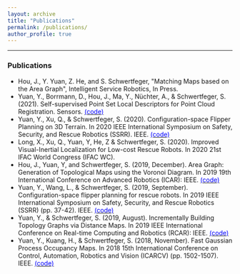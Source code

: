 ```yaml
---
layout: archive
title: "Publications"
permalink: /publications/
author_profile: true
---
```

<!---
{% if author.googlescholar %}
  You can also find my articles on <u><a href="{{author.googlescholar}}">my Google Scholar profile</a>.</u>
{% endif %}
{% include base_path %}
{% for post in site.publications reversed %}
  {% include archive-single.html %}
{% endfor %}
-->

---

### Publications
* Hou, J., Y. Yuan, Z. He, and S. Schwertfeger, "Matching Maps based on the Area Graph", Intelligent Service Robotics, In Press.
* Yuan, Y., Borrmann, D., Hou, J., Ma, Y., Nüchter, A., & Schwertfeger, S. (2021). Self-supervised Point Set Local Descriptors for Point Cloud Registration. Sensors. [<span style="color:blue">(code)</span>](https://github.com/STAR-Center/SS-FeatNet)
* Yuan, Y., Xu, Q., & Schwertfeger, S. (2020). Configuration-space Flipper Planning on 3D Terrain. In 2020 IEEE International Symposium on Safety, Security, and Rescue Robotics (SSRR). IEEE. [<span style="color:blue">(code)</span>](https://github.com/STAR-Center/flipperplanning3DTerrain)
* Long, X., Xu, Q., Yuan, Y, He, Z & Schwertfeger, S. (2020). Improved Visual-Inertial Localization for Low-cost Rescue Robots. In 2020 21st IFAC World Congress (IFAC WC).
* Hou, J., Yuan, Y, and Schwertfeger, S. (2019, December). Area Graph: Generation of Topological Maps using the Voronoi Diagram. In 2019 19th International Conference on Advanced Robotics (ICAR): IEEE. [<span style="color:blue">(code)</span>](https://github.com/STAR-Center/areaGraph)
* Yuan, Y., Wang, L., & Schwertfeger, S. (2019, September). Configuration-space flipper planning for rescue robots. In 2019 IEEE International Symposium on Safety, Security, and Rescue Robotics (SSRR) (pp. 37-42). IEEE. [<span style="color:blue">(code)</span>](https://github.com/STAR-Center/flipperplanning)
* Yuan, Y., & Schwertfeger, S. (2019, August). Incrementally Building Topology Graphs via Distance Maps. In 2019 IEEE International Conference on Real-time Computing and Robotics (RCAR): IEEE. [<span style="color:blue">(code)</span>](https://github.com/STAR-Center/IncrementalTopo)
* Yuan, Y., Kuang, H., & Schwertfeger, S. (2018, November). Fast Gaussian Process Occupancy Maps. In 2018 15th International Conference on Control, Automation, Robotics and Vision (ICARCV) (pp. 1502-1507). IEEE. [<span style="color:blue">(code)</span>](https://github.com/STAR-Center/fastGPOM)
